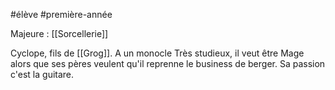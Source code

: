 #élève #première-année 

Majeure : [[Sorcellerie]]

Cyclope, fils de [[Grog]]. A un monocle
Très studieux, il veut être Mage alors que ses pères veulent qu'il reprenne le business de berger.
Sa passion c'est la guitare.